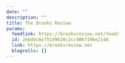 ```yaml
---
date: ""
description: ""
title: The Brooks Review
params:
  feedlink: https://brooksreview.net/feed/
  id: 2ebddc6e751d9628c2cc4067196e2148
  link: https://brooksreview.net
  blogrolls: []
---
```

